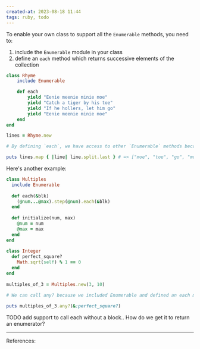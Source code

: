```yaml
---
created-at: 2023-08-18 11:44
tags: ruby, todo
---
```


To enable your own class to support all the `Enumerable` methods, you need to:
1. include the `Enumerable` module in your class
2. define an `each` method which returns successive elements of the collection

```ruby
class Rhyme
	include Enumerable

	def each
		yield "Eenie meenie minie moe"
		yield "Catch a tiger by his toe"
		yield "If he hollers, let him go"
		yield "Eenie meenie minie moe"
	end
end

lines = Rhyme.new

# By defining `each`, we have access to other `Enumerable` methods because they are defined in terms of `each`, e.g. `map`

puts lines.map { |line| line.split.last } # => ["moe", "toe", "go", "moe"]
```

Here's another example:

```ruby
class Multiples  
  include Enumerable  
  
  def each(&blk)  
    (@num...@max).step(@num).each(&blk)  
  end  
  
  def initialize(num, max)  
    @num = num  
    @max = max  
  end  
end  
  
class Integer  
  def perfect_square?  
    Math.sqrt(self) % 1 == 0  
  end  
end  
  
multiples_of_3 = Multiples.new(3, 10)  
  
# We can call any? because we included Enumerable and defined an each method

puts multiples_of_3.any?(&:perfect_square?)
```


TODO add support to call each without a block.. How do we get it to return an enumerator?



---
References:
